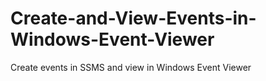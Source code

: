 # Create-and-View-Events-in-Windows-Event-Viewer
Create events in SSMS and view in Windows Event Viewer
